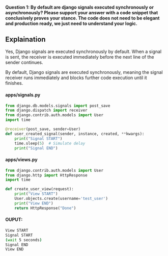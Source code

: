#### Question 1: By default are django signals executed synchronously or asynchronously? Please support your answer with a code snippet that conclusively proves your stance. The code does not need to be elegant and production ready, we just need to understand your logic.


## Explaination
Yes, Django signals are executed synchronously by default.
When a signal is sent, the receiver is executed immediately before the next line of the sender continues.

By default, Django signals are executed synchronously, meaning the signal receiver runs immediately and blocks further code execution until it finishes.


#### apps/signals.py
```python 
from django.db.models.signals import post_save
from django.dispatch import receiver
from django.contrib.auth.models import User
import time

@receiver(post_save, sender=User)
def user_created_signal(sender, instance, created, **kwargs):
    print("Signal START")
    time.sleep(5)  # Simulate delay
    print("Signal END")


```
#### apps/views.py
```python 
from django.contrib.auth.models import User
from django.http import HttpResponse
import time

def create_user_view(request):
    print("View START")
    User.objects.create(username='test_user')
    print("View END")
    return HttpResponse("Done")

```

#### OUPUT:

```bash
View START
Signal START
(wait 5 seconds)
Signal END
View END

```

